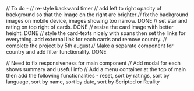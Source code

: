 // To do -
// re-style backward timer
// add left to right opacity of background so that the image on the right are brighter
// fix the background images on mobile device, images showing too narrow. DONE
// set star and rating on top right of cards. DONE
// resize the card image with better height. DONE
// style the card-texts nicely with spans then set the links for everything. add external link for each cards and remove country.
// complete the project by 5th august
// Make a separate component for country and add filter functionality. DONE

// Need to fix responsiveness for main component
// Add modal for each shows summary and useful info
// Add a menu container at the top of main then add the following functionalities - reset, sort by ratings, sort by language, sort by name, sort by date, sort by Scripted or Reality